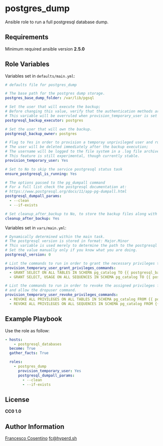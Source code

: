# postgres_dump

Ansible role to run a full postgresql database dump.

## Requirements

Minimum required ansible version **2.5.0**

## Role Variables

Variables set in `defaults/main.yml`:

```yaml
# defaults file for postgres_dump

# The base path for the postgres dump storage.
postgres_base_dump_folder: /var/lib/pgsql

# Set the user that will execute the backup;
# Before changing this value, verify that the authentication methods are compatible with your strategy.
# This variable will be overruled when provision_temporary_user is set to Yes.
postgresql_backup_executor: postgres

# Set the user that will own the backup.
postgresql_backup_owner: postgres

# Flag to Yes in order to provision a temporay unprivileged user and run the pg_dumpall with it;
# The user will be deleted immediately after the backup execution;
# The username will be logged to the file system in a .log file archived with the backup.
# This feature is still experimental, though currently stable.
provision_temporary_user: Yes

# Set to No to skip the service postgresql status task
ensure_postgresql_is_running: Yes

# The options passed to the pg_dumpall command
# For a full list check the postgresql documentation at:
# https://www.postgresql.org/docs/11/app-pg-dumpall.html
postgresql_dumpall_params:
  - --clean
  - --if-exists

# Set cleanup_after_backup to No, to store the backup files along with the compressed version
cleanup_after_backup: Yes
```

Variables set in `vars/main.yml`:

```yaml
# Dynamically determined within the main task.
# The postgresql version is stored in format: Major.Minor
# This variable is used merely to determine the path to the postgresql backups folder;
# Set the value manually only if you know what you are doing.
postgresql_version: 0

# List the commands to run in order to grant the necessary privileges to the temporary user.
provision_temporary_user_grant_privileges_commands:
  - GRANT SELECT ON ALL TABLES IN SCHEMA pg_catalog TO {{ postgresql_backup_executor }}
  - GRANT SELECT, USAGE ON ALL SEQUENCES IN SCHEMA pg_catalog TO {{ postgresql_backup_executor }}

# List the commands to run in order to revoke the assigned privileges from the temporary user
# and allow the dropuser command.
provision_temporary_user_revoke_privileges_commands:
  - REVOKE ALL PRIVILEGES ON ALL TABLES IN SCHEMA pg_catalog FROM {{ postgresql_backup_executor }}
  - REVOKE ALL PRIVILEGES ON ALL SEQUENCES IN SCHEMA pg_catalog FROM {{ postgresql_backup_executor }}
```

## Example Playbook

Use the role as follow:

```yaml
- hosts:
    - postgresql_databases
  become: True
  gather_facts: True

  roles:
    - postgres_dump
      provision_temporary_user: Yes
      postgresql_dumpall_params:
        - --clean
        - --if-exists
 ```

## License

**CC0 1.0**

## Author Information

[Francesco Cosentino](https://www.linkedin.com/in/francesco-cosentino/) <fc@hyperd.sh>
